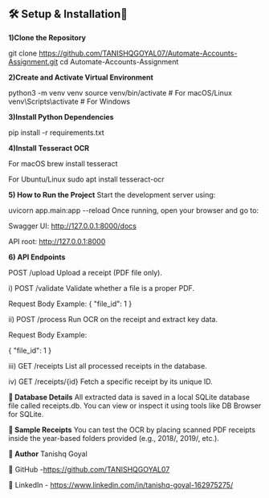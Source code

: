 

## 🛠️ Setup & Installation🚀

**1)Clone the Repository**

git clone https://github.com/TANISHQGOYAL07/Automate-Accounts-Assignment.git
cd Automate-Accounts-Assignment

**2)Create and Activate Virtual Environment**

python3 -m venv venv
source venv/bin/activate  # For macOS/Linux
venv\Scripts\activate   # For Windows


**3)Install Python Dependencies**

pip install -r requirements.txt

**4)Install Tesseract OCR**

For macOS
brew install tesseract

For Ubuntu/Linux
sudo apt install tesseract-ocr


**5) How to Run the Project**
Start the development server using:


uvicorn app.main:app --reload
Once running, open your browser and go to:

Swagger UI: http://127.0.0.1:8000/docs

API root: http://127.0.0.1:8000

**6) API Endpoints**


POST /upload
Upload a receipt (PDF file only).

i) POST /validate
Validate whether a file is a proper PDF.

Request Body Example:
{ "file_id": 1 }

ii) POST /process
Run OCR on the receipt and extract key data.

Request Body Example:

{ "file_id": 1 }

iii) GET /receipts
List all processed receipts in the database.

iv) GET /receipts/{id}
Fetch a specific receipt by its unique ID.


**💾 Database Details**
All extracted data is saved in a local SQLite database file called receipts.db. You can view or inspect it using tools like DB Browser for SQLite.


**🧪 Sample Receipts**
You can test the OCR by placing scanned PDF receipts inside the year-based folders provided (e.g., 2018/, 2019/, etc.).



**👤 Author**
Tanishq Goyal

🔗 GitHub -https://github.com/TANISHQGOYAL07

🔗 LinkedIn - https://www.linkedin.com/in/tanishq-goyal-162975275/


